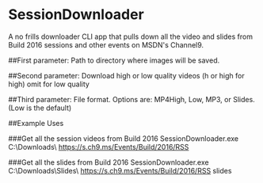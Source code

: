 # SessionDownloader

A no frills downloader CLI app that pulls down all the video and slides from Build 2016 sessions and other events on MSDN's Channel9.

##First parameter: 
Path to directory where images will be saved.

##Second parameter: 
Download high or low quality videos (h or high for high) omit for low quality

##Third parameter: 
File format. Options are: MP4High, Low, MP3, or Slides. (Low is the default)


##Example Uses

###Get all the session videos from Build 2016
SessionDownloader.exe C:\Downloads\ https://s.ch9.ms/Events/Build/2016/RSS 

###Get all the slides from Build 2016
SessionDownloader.exe C:\Downloads\Slides\ https://s.ch9.ms/Events/Build/2016/RSS slides

